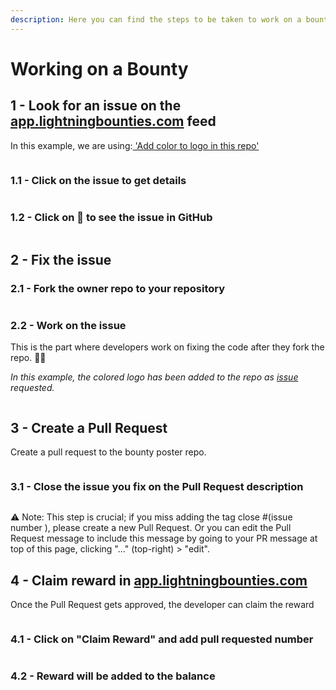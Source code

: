 ```yaml
---
description: Here you can find the steps to be taken to work on a bounty to get rewarded.
---
```


# Working on a Bounty

## 1 - Look for an issue on the [app.lightningbounties.com](https://app.lightningbounties.com/) feed

In this example, we are using:[ 'Add color to logo in this repo'](https://github.com/MIT-Bitcoin-2024/experiments-1/issues/34)

<figure><img src="../../.gitbook/assets/image (43).png" alt=""><figcaption></figcaption></figure>

### 1.1 - Click on the issue to get details

<figure><img src="../../.gitbook/assets/image (44).png" alt=""><figcaption></figcaption></figure>

### 1.2 - Click on 🔗 to see the issue in GitHub

<figure><img src="../../.gitbook/assets/image (45).png" alt=""><figcaption></figcaption></figure>

## 2 - Fix the issue

### 2.1 - Fork the owner repo to your repository

<figure><img src="../../.gitbook/assets/image (41).png" alt=""><figcaption></figcaption></figure>

### &#x20;2.2 - Work on the issue

This is the part where developers work on fixing the code after they fork the repo.  🧑‍💻

_In this example, the colored logo has been added to the repo as_ [_issue_ ](https://github.com/MIT-Bitcoin-2024/experiments-1/issues/34)_requested._&#x20;

<figure><img src="../../.gitbook/assets/image (42).png" alt=""><figcaption></figcaption></figure>

## 3 - Create a Pull Request

Create a pull request to the bounty poster repo.

<figure><img src="../../.gitbook/assets/image (46).png" alt=""><figcaption></figcaption></figure>

### 3.1 - Close the issue you fix on the Pull Request description

<figure><img src="../../.gitbook/assets/image (47).png" alt=""><figcaption></figcaption></figure>

⚠️ Note: This step is crucial; if you miss adding the tag close #(issue number ), please create a new Pull Request. Or you can edit the Pull Request message to include this message by going to your PR message at top of this page, clicking "..." (top-right) > "edit".

## 4 - Claim reward in [app.lightningbounties.com](https://app.lightningbounties.com/)

Once the Pull Request gets approved, the developer can claim the reward

<figure><img src="../../.gitbook/assets/image (49).png" alt=""><figcaption></figcaption></figure>

### 4.1 - Click on "Claim Reward" and add pull requested number

<figure><img src="../../.gitbook/assets/image (48).png" alt=""><figcaption></figcaption></figure>

### 4.2 - Reward will be added to the balance

<figure><img src="../../.gitbook/assets/image (50).png" alt=""><figcaption></figcaption></figure>
